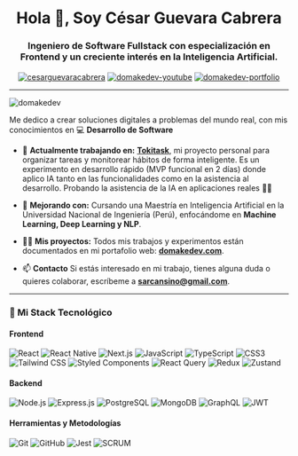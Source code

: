 <h1 align="center">Hola 👋, Soy César Guevara Cabrera</h1>
<h3 align="center">Ingeniero de Software Fullstack con especialización en Frontend y un creciente interés en la Inteligencia Artificial.</h3>
<p align="center">
  <a href="https://linkedin.com/in/domakedev" target="blank"><img align="center" src="https://img.shields.io/badge/LinkedIn-0A66C2?style=for-the-badge&logo=linkedin&logoColor=white" alt="cesarguevaracabrera" /></a>
  <a href="https://www.youtube.com/@domakedev-desarrollowebful7121" target="blank"><img align="center" src="https://img.shields.io/badge/YouTube-FF0000?style=for-the-badge&logo=youtube&logoColor=white" alt="domakedev-youtube"/></a>
  <a href="https://www.domakedev.com/" target="blank"><img align="center" src="https://img.shields.io/badge/Mi_Portafolio-000000?style=for-the-badge&logo=react&logoColor=61DAFB" alt="domakedev-portfolio"/></a>
</p>

---

<p align="left"> <img src="https://komarev.com/ghpvc/?username=domakedev&label=Vistas%20del%20Perfil&color=0e75b6&style=flat" alt="domakedev" /> </p>

Me dedico a crear soluciones digitales a problemas del mundo real, con mis conocimientos en 💻 **Desarrollo de Software**

- 🔭 **Actualmente trabajando en:** [**Tokitask**](https://www.tokitask.com/), mi proyecto personal para organizar tareas y monitorear hábitos de forma inteligente. Es un experimento en desarrollo rápido (MVP funcional en 2 días) donde aplico IA tanto en las funcionalidades como en la asistencia al desarrollo. Probando la asistencia de la IA en aplicaciones reales 🧫🔬

- 🌱 **Mejorando con:** Cursando una Maestría en Inteligencia Artificial en la Universidad Nacional de Ingeniería (Perú), enfocándome en **Machine Learning, Deep Learning y NLP**.

- 👨‍💻 **Mis proyectos:** Todos mis trabajos y experimentos están documentados en mi portafolio web: [**domakedev.com**](https://www.domakedev.com/).

- 📫 **Contacto** Si estás interesado en mi trabajo, tienes alguna duda o quieres colaborar, escríbeme a **sarcansino@gmail.com**.

---

### 🚀 Mi Stack Tecnológico

#### Frontend
<p>
  <img src="https://img.shields.io/badge/React-20232A?style=for-the-badge&logo=react&logoColor=61DAFB" alt="React">
  <img src="https://img.shields.io/badge/React_Native-20232A?style=for-the-badge&logo=react&logoColor=61DAFB" alt="React Native">
  <img src="https://img.shields.io/badge/Next.js-000000?style=for-the-badge&logo=nextdotjs&logoColor=white" alt="Next.js">
  <img src="https://img.shields.io/badge/JavaScript-F7DF1E?style=for-the-badge&logo=javascript&logoColor=black" alt="JavaScript">
  <img src="https://img.shields.io/badge/TypeScript-3178C6?style=for-the-badge&logo=typescript&logoColor=white" alt="TypeScript">
  <img src="https://img.shields.io/badge/CSS3-1572B6?style=for-the-badge&logo=css3&logoColor=white" alt="CSS3">
  <img src="https://img.shields.io/badge/Tailwind_CSS-38B2AC?style=for-the-badge&logo=tailwind-css&logoColor=white" alt="Tailwind CSS">
  <img src="https://img.shields.io/badge/styled--components-DB7093?style=for-the-badge&logo=styled-components&logoColor=white" alt="Styled Components">
  <img src="https://img.shields.io/badge/-React%20Query-FF4154?style=for-the-badge&logo=react-query&logoColor=white" alt="React Query">
  <img src="https://img.shields.io/badge/Redux-593D88?style=for-the-badge&logo=redux&logoColor=white" alt="Redux">
  <img src="https://img.shields.io/badge/Zustand-000000?style=for-the-badge" alt="Zustand">
</p>

#### Backend
<p>
  <img src="https://img.shields.io/badge/Node.js-339933?style=for-the-badge&logo=nodedotjs&logoColor=white" alt="Node.js">
  <img src="https://img.shields.io/badge/Express.js-000000?style=for-the-badge&logo=express&logoColor=white" alt="Express.js">
  <img src="https://img.shields.io/badge/PostgreSQL-316192?style=for-the-badge&logo=postgresql&logoColor=white" alt="PostgreSQL">
  <img src="https://img.shields.io/badge/MongoDB-4EA94B?style=for-the-badge&logo=mongodb&logoColor=white" alt="MongoDB">
  <img src="https://img.shields.io/badge/GraphQL-E10098?style=for-the-badge&logo=graphql&logoColor=white" alt="GraphQL">
  <img src="https://img.shields.io/badge/JWT-000000?style=for-the-badge&logo=jsonwebtokens&logoColor=white" alt="JWT">
</p>

#### Herramientas y Metodologías
<p>
  <img src="https://img.shields.io/badge/GIT-E44C30?style=for-the-badge&logo=git&logoColor=white" alt="Git">
  <img src="https://img.shields.io/badge/GitHub-100000?style=for-the-badge&logo=github&logoColor=white" alt="GitHub">
  <img src="https://img.shields.io/badge/Jest-C21325?style=for-the-badge&logo=jest&logoColor=white" alt="Jest">
  <img src="https://img.shields.io/badge/SCRUM-blue?style=for-the-badge" alt="SCRUM">
</p>
